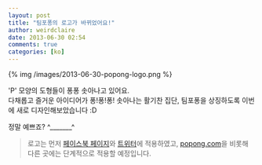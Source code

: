 ```yaml
---
layout: post
title: "팀포퐁의 로고가 바뀌었어요!"
author: weirdclaire
date: 2013-06-30 02:54
comments: true
categories: [ko]
---
```


{% img /images/2013-06-30-popong-logo.png %}<!-- more -->

'P' 모양의 도형들이 퐁퐁 솟아나고 있어요.<br>
다채롭고 즐거운 아이디어가 퐁!퐁!퐁! 솟아나는 활기찬 집단, 팀포퐁을 상징하도록 이번에 새로 디자인해보았습니다 :D

정말 예쁘죠? ^_______^

> 로고는 먼저 [페이스북 페이지](http://facebook.com/teampopong)와 [트위터](http://twitter.com/teampopong)에 적용하였고, [popong.com](http://popong.com)을 비롯해 다른 곳에는 단계적으로 적용할 예정입니다.
